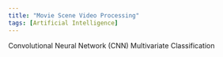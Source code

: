 ```yaml
---
title: "Movie Scene Video Processing"
tags: [Artificial Intelligence]
---
```


Convolutional Neural Network (CNN) Multivariate Classification